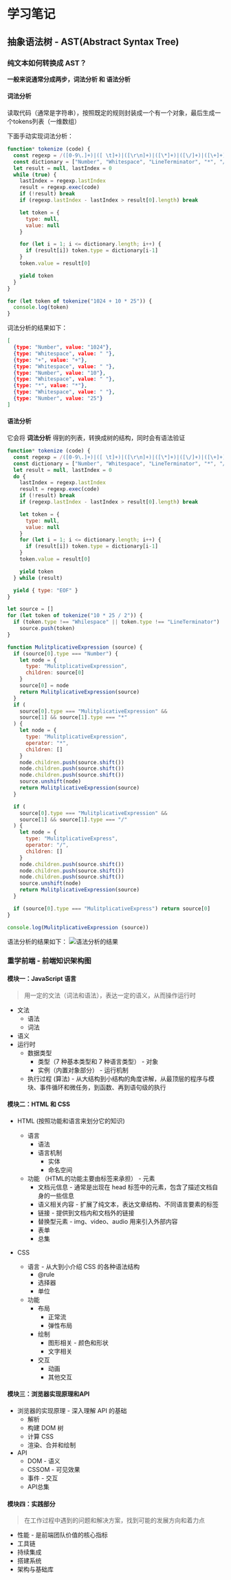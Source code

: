 # 学习笔记

## 抽象语法树 - AST(Abstract Syntax Tree)
### 纯文本如何转换成 AST？
**一般来说通常分成两步，词法分析 和 语法分析**

#### 词法分析
读取代码（通常是字符串），按照既定的规则封装成一个有一个对象，最后生成一个tokens列表（一维数组）

下面手动实现词法分析：
```javascript
function* tokenize (code) {
  const regexp = /([0-9\.]+)|([ \t]+)|([\r\n]+)|([\*]+)|([\/]+)|([\+]+)|([\-]+)/g
  const dictionary = ["Number", "Whitespace", "LineTerminator", "*", "/", "+", "-"]
  let result = null, lastIndex = 0
  while (true) {
    lastIndex = regexp.lastIndex
    result = regexp.exec(code)
    if (!result) break
    if (regexp.lastIndex - lastIndex > result[0].length) break

    let token = {
      type: null,
      value: null
    }

    for (let i = 1; i <= dictionary.length; i++) {
      if (result[i]) token.type = dictionary[i-1]
    }
    token.value = result[0]

    yield token
  }
}

for (let token of tokenize("1024 + 10 * 25")) {
  console.log(token)
}
```

词法分析的结果如下：
```json
[
  {type: "Number", value: "1024"},
  {type: "Whitespace", value: " "},
  {type: "+", value: "+"},
  {type: "Whitespace", value: " "},
  {type: "Number", value: "10"},
  {type: "Whitespace", value: " "},
  {type: "*", value: "*"},
  {type: "Whitespace", value: " "},
  {type: "Number", value: "25"}
]
```

#### 语法分析
它会将 **词法分析** 得到的列表，转换成树的结构，同时会有语法验证

```javascript
function* tokenize (code) {
  const regexp = /([0-9\.]+)|([ \t]+)|([\r\n]+)|([\*]+)|([\/]+)|([\+]+)|([\-]+)/g
  const dictionary = ["Number", "Whitespace", "LineTerminator", "*", "/", "+", "-"]
  let result = null, lastIndex = 0
  do {
    lastIndex = regexp.lastIndex
    result = regexp.exec(code)
    if (!result) break
    if (regexp.lastIndex - lastIndex > result[0].length) break

    let token = {
      type: null, 
      value: null
    }
    for (let i = 1; i <= dictionary.length; i++) {
      if (result[i]) token.type = dictionary[i-1]
    }
    token.value = result[0]

    yield token
  } while (result)

  yield { type: "EOF" }
}

let source = []
for (let token of tokenize("10 * 25 / 2")) {
  if (token.type !== "Whilespace" || token.type !== "LineTerminator") 
    source.push(token)
}

function MulitplicativeExpression (source) {
  if (source[0].type === "Number") {
    let node = {
      type: "MulitplicativeExpression",
      children: source[0]
    }
    source[0] = node
    return MulitplicativeExpression(source)
  }
  if (
    source[0].type === "MulitplicativeExpression" &&
    source[1] && source[1].type === "*"
  ) {
    let node = {
      type: "MulitplicativeExpression",
      operator: "*",
      children: []
    }
    node.children.push(source.shift())
    node.children.push(source.shift())
    node.children.push(source.shift())
    source.unshift(node)
    return MulitplicativeExpression(source)
  }

  if (
    source[0].type === "MulitplicativeExpression" &&
    source[1] && source[1].type === "/"
  ) {
    let node = {
      type: "MulitplicativeExpress",
      operator: "/",
      children: []
    }
    node.children.push(source.shift())
    node.children.push(source.shift())
    node.children.push(source.shift())
    source.unshift(node)
    return MulitplicativeExpression(source)
  }

  if (source[0].type === "MulitplicativeExpress") return source[0]
}

console.log(MulitplicativeExpression (source))
```

语法分析的结果如下：
![语法分析的结果](./ast.jpg)


### 重学前端 - 前端知识架构图

#### 模块一：JavaScript 语言
> 用一定的文法（词法和语法），表达一定的语义，从而操作运行时
* 文法 
  * 语法
  * 词法
* 语义
* 运行时
  * 数据类型
    * 类型（7 种基本类型和 7 种语言类型） - 对象
    * 实例（内置对象部分） - 运行机制
  * 执行过程 (算法) - 从大结构到小结构的角度讲解，从最顶层的程序与模块、事件循环和微任务，到函数、再到语句级的执行

#### 模块二：HTML 和 CSS
* HTML (按照功能和语言来划分它的知识)
  * 语言
    * 语法
    * 语言机制
      * 实体
      * 命名空间
  * 功能 （HTML的功能主要由标签来承担） - 元素
    * 文档元信息 - 通常是出现在 head 标签中的元素，包含了描述文档自身的一些信息
    * 语义相关内容 - 扩展了纯文本，表达文章结构、不同语言要素的标签
    * 链接 - 提供到文档内和文档外的链接
    * 替换型元素 - img、video、audio 用来引入外部内容
    * 表单
    * 总集
  
* CSS 
  * 语言 - 从大到小介绍 CSS 的各种语法结构
    * @rule
    * 选择器
    * 单位
  * 功能
    * 布局
      * 正常流
      * 弹性布局
    * 绘制
      * 图形相关 - 颜色和形状
      * 文字相关
    * 交互
      * 动画
      * 其他交互

#### 模块三：浏览器实现原理和API
* 浏览器的实现原理 - 深入理解 API 的基础
  * 解析
  * 构建 DOM 树
  * 计算 CSS
  * 渲染、合并和绘制
* API
  * DOM - 语义
  * CSSOM - 可见效果
  * 事件 - 交互
  * API总集

#### 模块四：实践部分
> 在工作过程中遇到的问题和解决方案，找到可能的发展方向和着力点
* 性能 - 是前端团队价值的核心指标
* 工具链
* 持续集成
* 搭建系统
* 架构与基础库